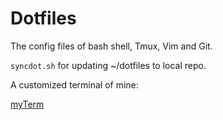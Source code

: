 # Dotfiles

The config files of bash shell, Tmux, Vim and Git.

`syncdot.sh` for updating ~/dotfiles to local repo.

A customized terminal of mine:

[myTerm](./images/myTerm.png)

